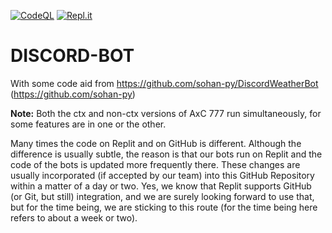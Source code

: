 [![CodeQL](https://github.com/chinmoysir/DISCORD-BOT/actions/workflows/codeql-analysis.yml/badge.svg)](https://github.com/chinmoysir/DISCORD-BOT/actions/workflows/codeql-analysis.yml)
[![Repl.it](https://img.shields.io/badge/Repl.it-%230D101E.svg?style=for-the-badge&logo=replit&logoColor=white)](https://replit.com/@Abhisheksaxena4)
# DISCORD-BOT
With some code aid from https://github.com/sohan-py/DiscordWeatherBot (https://github.com/sohan-py)

**Note:** Both the ctx and non-ctx versions of AxC 777 run simultaneously, for some features are in one or the other.

Many times the code on Replit and on GitHub is different. Although the difference is usually subtle, the reason is that our bots run on Replit and the code of the bots is updated more frequently there. These changes are usually incorporated (if accepted by our team) into this GitHub Repository within a matter of a day or two. Yes, we know that Replit supports GitHub (or Git, but still) integration, and we are surely looking forward to use that, but for the time being, we are sticking to this route (for the time being here refers to about a week or two).
